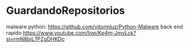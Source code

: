 # GuardandoRepositorios


malware python: https://github.com/vitormluz/Python-Malware
back end rapido https://www.youtube.com/live/Kp4m-JmvLck?si=rmN8bjL7PZgDHKDc

